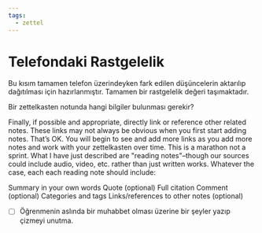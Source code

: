 ```yaml
---
tags:
  - zettel
---
```


# Telefondaki Rastgelelik

Bu kısım tamamen telefon üzerindeyken fark edilen düşüncelerin aktarılıp dağıtılması için hazırlanmıştır. Tamamen bir rastgelelik değeri taşımaktadır.

Bir zettelkasten notunda hangi bilgiler bulunması gerekir?

Finally, if possible and appropriate, directly link or reference other related notes. These links may not always be obvious when you first start adding notes. That’s OK. You will begin to see and add more links as you add more notes and work with your zettelkasten over time. This is a marathon not a sprint. What I have just described are "reading notes"–though our sources could include audio, video, etc. rather than just written works. Whatever the case, each each reading note should include:
 
Summary in your own words
Quote (optional)
Full citation
Comment (optional)
Categories and tags
Links/references to other notes (optional)



* [ ] Öğrenmenin aslında bir muhabbet olması üzerine bir şeyler yazıp çizmeyi unutma.